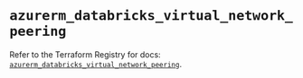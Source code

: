 # `azurerm_databricks_virtual_network_peering`

Refer to the Terraform Registry for docs: [`azurerm_databricks_virtual_network_peering`](https://registry.terraform.io/providers/hashicorp/azurerm/3.99.0/docs/resources/databricks_virtual_network_peering).

